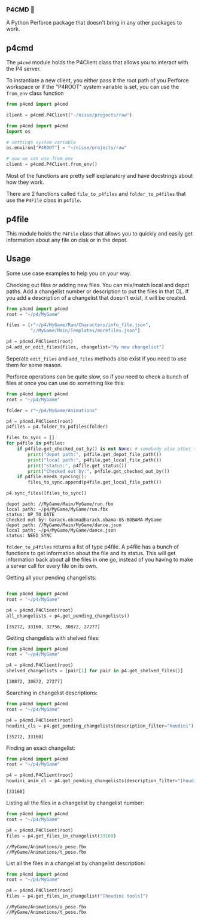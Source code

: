 ### P4CMD 🌴

A Python Perforce package that doesn't bring in any other packages to work. 

## p4cmd

The `p4cmd` module holds the P4Client class that allows you to interact with the P4 server.

To instantiate a new client, you either pass it the root path of you Perforce workspace or if the "P4ROOT" system variable is set, you can use the `from_env` class function

```python
from p4cmd import p4cmd

client = p4cmd.P4Client("~/nisse/projects/raw")

```

```python
from p4cmd import p4cmd
import os

# settings system variable
os.environ["P4ROOT"] = "~/nisse/projects/raw"

# now we can use from_env
client = p4cmd.P4Client.from_env()
```

Most of the functions are pretty self explanatory and have docstrings about how they work. 

There are 2 functions called `file_to_p4files` and `folder_to_p4files` that use the `P4File` class in `p4file`. 

## p4file

This module holds the `P4File` class that allows you to quickly and easily get information about any file on disk or in the depot. 

## Usage

Some use case examples to help you on your way.

Checking out files or adding new files. You can mix/match local and depot paths. Add a changelist number or description to put the files in that CL. If you add a description of a changelist that doesn't exist, it will be created. 
```python
from p4cmd import p4cmd
root = "~/p4/MyGame"

files = [r"~/p4/MyGame/Raw/Characters/info_file.json",
         "//MyGame/Main/Templates/morefiles.json"]

p4 = p4cmd.P4Client(root)
p4.add_or_edit_files(files, changelist="My new changelist")

```

Seperate `edit_files` and `add_files` methods also exist if you need to use them for some reason. 

Perforce operations can be quite slow, so if you need to check a bunch of files at once you can use do something like this:

```python
from p4cmd import p4cmd
root = "~/p4/MyGame"

folder = r"~/p4/MyGame/Animations"

p4 = p4cmd.P4Client(root)
p4files = p4.folder_to_p4files(folder)

files_to_sync = []
for p4file in p4files:
    if p4file.get_checked_out_by() is not None: # somebody else other than you checked out the file
        print("depot path:", p4file.get_depot_file_path())
        print("local path:", p4file.get_local_file_path())
        print("status:", p4file.get_status())
        print("Checked out by:", p4file.get_checked_out_by())
    if p4file.needs_syncing():
        files_to_sync.append(p4file.get_local_file_path())

p4.sync_files([files_to_sync])

```

```text
depot path: //MyGame/Main/MyGame/run.fbx
local path: ~/p4/MyGame/MyGame/run.fbx
status: UP_TO_DATE
Checked out by: barack.obama@barack.obama-US-BOBAMA-MyGame
depot path: //MyGame/Main/MyGame/dance.json
local path: ~/p4/MyGame/MyGame/dance.json
status: NEED_SYNC

```

`folder_to_p4files` returns a list of type p4file. A p4file has a bunch of functions to get information about the file and its status. This will get information back about all the files in one go, instead of you having to make a server call for every file on its own. 

Getting all your pending changelists:

```python

from p4cmd import p4cmd
root = "~/p4/MyGame"

p4 = p4cmd.P4Client(root)
all_changelists = p4.get_pending_changelists()

```
`[35272, 33160, 32756, 30872, 27277]`

Getting changelists with shelved files:
```python
from p4cmd import p4cmd
root = "~/p4/MyGame"

p4 = p4cmd.P4Client(root)
shelved_changelists = [pair[1] for pair in p4.get_shelved_files()]

```
`[30872, 30872, 27277]`


Searching in changelist descriptions:
```python
from p4cmd import p4cmd
root = "~/p4/MyGame"

p4 = p4cmd.P4Client(root)
houdini_cls = p4.get_pending_changelists(description_filter="houdini")

```
`[35272, 33160]`


Finding an exact changelist:
```python
from p4cmd import p4cmd
root = "~/p4/MyGame"

p4 = p4cmd.P4Client(root)
houdini_anim_cl = p4.get_pending_changelists(description_filter="[houdini tools]", perfect_match_only=True, case_sensitive=True)
```
`[33160]`

Listing all the files in a changelist by changelist number:

```python
from p4cmd import p4cmd
root = "~/p4/MyGame"

p4 = p4cmd.P4Client(root)
files = p4.get_files_in_changelist(33160)

```
```text
//MyGame/Animations/a_pose.fbx
//MyGame/Animations/t_pose.fbx
```

List all the files in a changelist by changelist description:

```python
from p4cmd import p4cmd
root = "~/p4/MyGame"

p4 = p4cmd.P4Client(root)
files = p4.get_files_in_changelist("[houdini tools]")
```
```text
//MyGame/Animations/a_pose.fbx
//MyGame/Animations/t_pose.fbx
```

